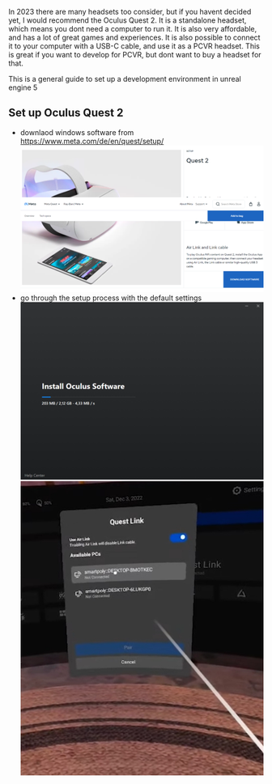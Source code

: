 In 2023 there are many headsets too consider, but if you havent decided yet, I would recommend the Oculus Quest 2. It is a standalone headset, which means you dont need a computer to run it. It is also very affordable, and has a lot of great games and experiences. It is also possible to connect it to your computer with a USB-C cable, and use it as a PCVR headset. This is great if you want to develop for PCVR, but dont want to buy a headset for that.

This is a general guide to set up a development environment in unreal engine 5

## Set up Oculus Quest 2
- downlaod windows software from https://www.meta.com/de/en/quest/setup/
![downlaod software meta quest 2](/assets/img/blog/2023-11-18-setting-up-vr-development-environment/quest2software.png)
- go through the setup process with the default settings
![quest2softwareinstallation](/assets/img/blog/2023-11-18-setting-up-vr-development-environment/quest2softwareinstallation.png)
![Alt text](image-3.png)